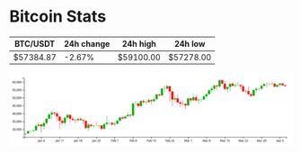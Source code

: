 # Bitcoin Stats

BTC/USDT|24h change|24h high|24h low|
|---|---|---|---|
|$57384.87|-2.67%|$59100.00|$57278.00|

<img src="./chart.svg">
